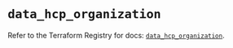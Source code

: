 # `data_hcp_organization`

Refer to the Terraform Registry for docs: [`data_hcp_organization`](https://registry.terraform.io/providers/hashicorp/hcp/0.106.0/docs/data-sources/organization).
